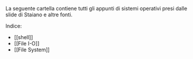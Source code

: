 La seguente cartella contiene tutti gli appunti di sistemi operativi presi dalle slide di Staiano e altre fonti.

Indice:

- [[shell]]
- [[File I-O]]
- [[File System]]

